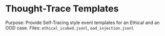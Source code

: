 # Thought-Trace Templates

Purpose: Provide Self-Tracing style event templates for an Ethical and an OOD case.
Files: `ethical_icubed.jsonl`, `ood_injection.jsonl`
